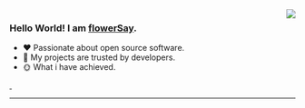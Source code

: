 <img align="right" style="pointer-events:none;" src="https://github-readme-stats.vercel.app/api?username=flowerSay&show_icons=true&icon_color=E65A65&text_color=adbac7&bg_color=2d333b&hide_title=true&hide_border=true" />
 
### Hello World! I am <b><a target="_blank" href="javascript:;">flowerSay</a></b>.
 
- :hearts: Passionate about open source software. 
- :1st_place_medal: My projects are trusted by developers.
- :sun_with_face: What i have achieved.
 
<a href="https://blog.csdn.net/m0_51582885?spm=1000.2115.3001.5343">
    <img src="https://img.shields.io/badge/CSDN Page View-115K-E65A65.svg" alt="" title="flowerSay的csdn" />
</a>
 
<a href="https://cloud.tencent.com/developer/user/9629823">
    <img src="https://img.shields.io/badge/Tencentcloud Page View-200K-blue.svg" alt="" title="flowerSay的腾讯云社区" />
</a>
 
---
